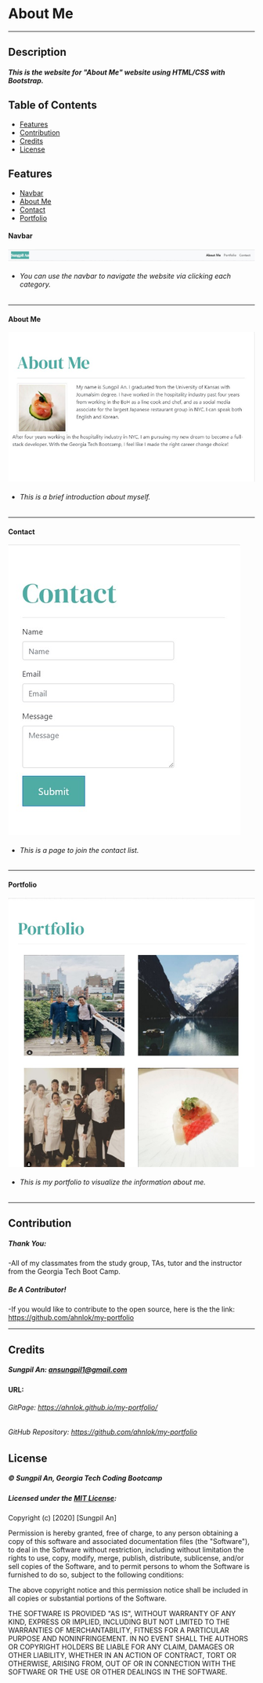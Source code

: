 # About Me
---

## Description 
##### This is the website for "About Me" website using HTML/CSS with Bootstrap.


## Table of Contents
* [Features](#features)
* [Contribution](#contribution)
* [Credits](#credits)
* [License](#license)


## Features
* [Navbar](#navbar)
* [About Me](#aboutme)
* [Contact](#contact)
* [Portfolio](#portfolio)

#### Navbar
![aboutmenavbarimage](./Images/navbar.jpg)
 - ###### You can use the navbar to navigate the website via clicking each category.
---
#### About Me
![aboutmeimage](./Images/aboutmesung.jpg)
- ###### This is a brief introduction about myself.
---
#### Contact
![contactimage](./Images/contactsung.jpg)
- ###### This is a page to join the contact list.
---
#### Portfolio
![portfolioimage](./Images/portfoliosung.jpg)
- ###### This is my portfolio to visualize the information about me.
---
## Contribution
##### Thank You:
-All of my classmates from the study group, TAs, tutor and the instructor from the Georgia Tech Boot Camp.
##### Be A Contributor!
-If you would like to contribute to the open source, here is the the link: <https://github.com/ahnlok/my-portfolio>

---

## Credits
##### Sungpil An: <ansungpil1@gmail.com>
#### URL:
###### GitPage: <https://ahnlok.github.io/my-portfolio/>
###### GitHub Repository: <https://github.com/ahnlok/my-portfolio>


## License
##### &#169; Sungpil An, Georgia Tech Coding Bootcamp

##### Licensed under the [MIT License](LICENSE):
Copyright (c) [2020] [Sungpil An]

Permission is hereby granted, free of charge, to any person obtaining a copy
of this software and associated documentation files (the "Software"), to deal
in the Software without restriction, including without limitation the rights
to use, copy, modify, merge, publish, distribute, sublicense, and/or sell
copies of the Software, and to permit persons to whom the Software is
furnished to do so, subject to the following conditions:

The above copyright notice and this permission notice shall be included in all
copies or substantial portions of the Software.

THE SOFTWARE IS PROVIDED "AS IS", WITHOUT WARRANTY OF ANY KIND, EXPRESS OR
IMPLIED, INCLUDING BUT NOT LIMITED TO THE WARRANTIES OF MERCHANTABILITY,
FITNESS FOR A PARTICULAR PURPOSE AND NONINFRINGEMENT. IN NO EVENT SHALL THE
AUTHORS OR COPYRIGHT HOLDERS BE LIABLE FOR ANY CLAIM, DAMAGES OR OTHER
LIABILITY, WHETHER IN AN ACTION OF CONTRACT, TORT OR OTHERWISE, ARISING FROM,
OUT OF OR IN CONNECTION WITH THE SOFTWARE OR THE USE OR OTHER DEALINGS IN THE
SOFTWARE.
